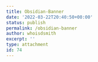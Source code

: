 ```yaml
---
title: Obsidian-Banner
date: '2022-03-22T20:40:50+00:00'
status: publish
permalink: /obsidian-banner
author: whoisdsmith
excerpt: ''
type: attachment
id: 74
---
```

<!DOCTYPE html PUBLIC "-//W3C//DTD HTML 4.0 Transitional//EN" "http://www.w3.org/TR/REC-html40/loose.dtd">
<?xml encoding="UTF-8">
